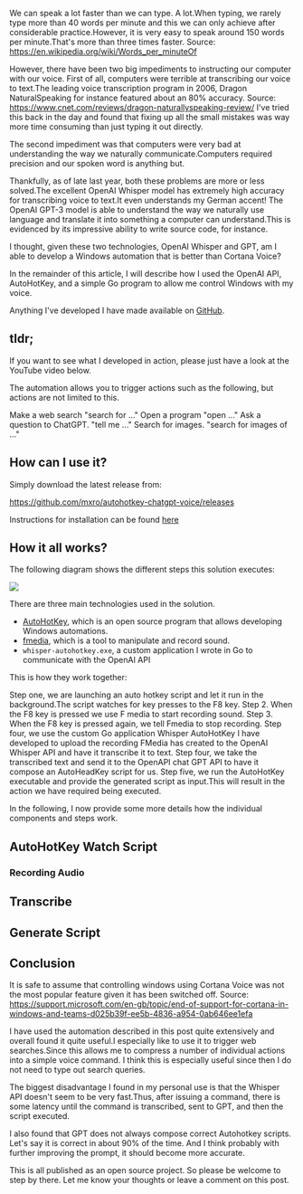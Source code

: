 
We can speak a lot faster than we can type. A lot.When typing, we rarely type more than 40 words per minute and this we can only achieve after considerable practice.However, it is very easy to speak around 150 words per minute.That's more than three times faster. Source: https://en.wikipedia.org/wiki/Words_per_minuteOf 

However, there have been two big impediments to instructing our computer with our voice. First of all, computers were terrible at transcribing our voice to text.The leading voice transcription program in 2006, Dragon NaturalSpeaking for instance featured about an 80% accuracy. Source: https://www.cnet.com/reviews/dragon-naturallyspeaking-review/ I've tried this back in the day and found that fixing up all the small mistakes was way more time consuming than just typing it out directly.  

The second impediment was that computers were very bad at understanding the way we naturally communicate.Computers required precision and our spoken word is anything but.

Thankfully, as of late last year, both these problems are more or less solved.The excellent OpenAI Whisper model has extremely high accuracy for transcribing voice to text.It even understands my German accent! The OpenAI GPT-3 model is able to understand the way we naturally use language and translate it into something a computer can understand.This is evidenced by its impressive ability to write source code, for instance.

I thought, given these two technologies, OpenAI Whisper and GPT, am I able to develop a Windows automation that is better than Cortana Voice?

In the remainder of this article, I will describe how I used the OpenAI API, AutoHotKey, and a simple Go program to allow me control Windows with my voice.

Anything I've developed I have made available on [GitHub](https://github.com/mxro/autohotkey-chatgpt-voice#autohotkey-chatgpt).

## tldr;

If you want to see what I developed in action, please just have a look at the YouTube video below.


The automation allows you to trigger actions such as the following, but actions are not limited to this.

Make a web search "search for ..."
Open a program "open ..."
Ask a question to ChatGPT. "tell me ..."
Search for images. "search for images of ..."

## How can I use it?

Simply download the latest release from: 

https://github.com/mxro/autohotkey-chatgpt-voice/releases

Instructions for installation can be found [here](https://github.com/mxro/autohotkey-chatgpt-voice#install)

## How it all works?

The following diagram shows the different steps this solution executes: 

![](AHK%20ChatGPT%20V2.excalidraw)

There are three main technologies used in the solution.

 - [AutoHotKey](https://www.autohotkey.com/), which is an open source program that allows developing Windows automations.
 - [fmedia](https://stsaz.github.io/fmedia/), which is a tool to manipulate and record sound. 
 - `whisper-autohotkey.exe`, a custom application I wrote in Go to communicate with the OpenAI API

This is how they work together:


Step one, we are launching an auto hotkey script and let it run in the background.The script watches for key presses to the F8 key.
Step 2. When the F8 key is pressed we use F media to start recording sound.
Step 3. When the F8 key is pressed again, we tell Fmedia to stop recording.
Step four, we use the custom Go application Whisper AutoHotKey I have developed to upload the recording FMedia has created to the OpenAI Whisper API and have it transcribe it to text.
Step four, we take the transcribed text and send it to the OpenAPI chat GPT API to have it compose an AutoHeadKey script for us.
Step five, we run the AutoHotKey executable and provide the generated script as input.This will result in the action we have required being executed.

In the following, I now provide some more details how the individual components and steps work.

## AutoHotKey Watch Script



### Recording Audio


## Transcribe


## Generate Script



## Conclusion

It is safe to assume that controlling windows using Cortana Voice was not the most popular feature given it has been switched off. Source: https://support.microsoft.com/en-gb/topic/end-of-support-for-cortana-in-windows-and-teams-d025b39f-ee5b-4836-a954-0ab646ee1efa

I have used the automation described in this post quite extensively and overall found it quite useful.I especially like to use it to trigger web searches.Since this allows me to compress a number of individual actions into a simple voice command. I think this is especially useful since then I do not need to type out search queries.

The biggest disadvantage I found in my personal use is that the Whisper API doesn't seem to be very fast.Thus, after issuing a command, there is some latency until the command is transcribed, sent to GPT, and then the script executed.

I also found that GPT does not always compose correct Autohotkey scripts. Let's say it is correct in about 90% of the time. And I think probably with further improving the prompt, it should become more accurate.

This is all published as an open source project. So please be welcome to step by there. Let me know your thoughts or leave a comment on this post.






